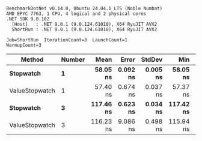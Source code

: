 ```

BenchmarkDotNet v0.14.0, Ubuntu 24.04.1 LTS (Noble Numbat)
AMD EPYC 7763, 1 CPU, 4 logical and 2 physical cores
.NET SDK 9.0.102
  [Host]   : .NET 9.0.1 (9.0.124.61010), X64 RyuJIT AVX2
  ShortRun : .NET 9.0.1 (9.0.124.61010), X64 RyuJIT AVX2

Job=ShortRun  IterationCount=3  LaunchCount=1  
WarmupCount=3  

```
| Method         | Number | Mean      | Error    | StdDev   | Min       | Max       | Allocated |
|--------------- |------- |----------:|---------:|---------:|----------:|----------:|----------:|
| **Stopwatch**      | **1**      |  **58.05 ns** | **0.092 ns** | **0.005 ns** |  **58.05 ns** |  **58.06 ns** |         **-** |
| ValueStopwatch | 1      |  57.40 ns | 0.674 ns | 0.037 ns |  57.37 ns |  57.44 ns |         - |
| **Stopwatch**      | **3**      | **117.46 ns** | **0.623 ns** | **0.034 ns** | **117.42 ns** | **117.49 ns** |         **-** |
| ValueStopwatch | 3      | 116.23 ns | 9.086 ns | 0.498 ns | 115.94 ns | 116.81 ns |         - |
